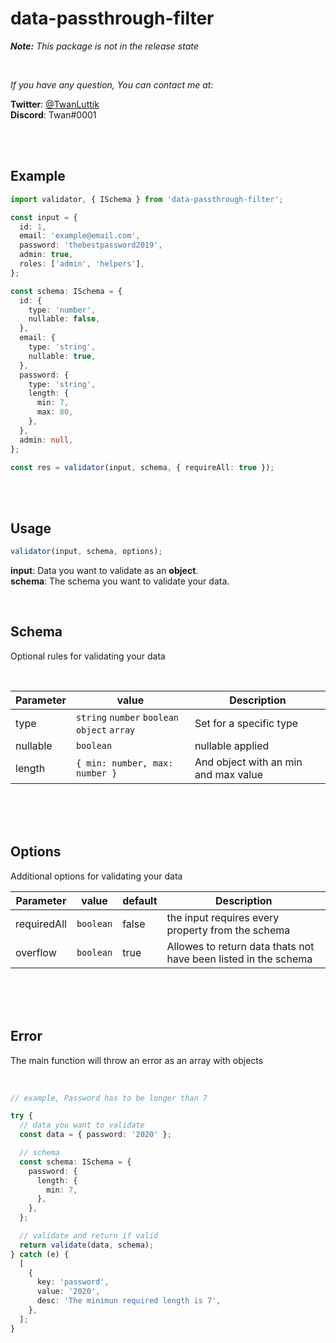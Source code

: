 # data-passthrough-filter

<i>**Note:** This package is not in the release state</i>

<br>

_If you have any question, You can contact me at:_
<br>

**Twitter**: [@TwanLuttik](https://twitter.com/TwanLuttik) \
**Discord**: Twan#0001

<br>
<br>

## Example

```typescript
import validator, { ISchema } from 'data-passthrough-filter';

const input = {
  id: 1,
  email: 'example@email.com',
  password: 'thebestpassword2019',
  admin: true,
  roles: ['admin', 'helpers'],
};

const schema: ISchema = {
  id: {
    type: 'number',
    nullable: false,
  },
  email: {
    type: 'string',
    nullable: true,
  },
  password: {
    type: 'string',
    length: {
      min: 7,
      max: 80,
    },
  },
  admin: null,
};

const res = validator(input, schema, { requireAll: true });
```

<br>
<br>

## Usage

```typescript
validator(input, schema, options);
```

**input**: Data you want to validate as an **object**. \
**schema**: The schema you want to validate your data.

<!-- **options**: coming -->

<br>

## Schema

Optional rules for validating your data

<br>

| Parameter | value                                        | Description                          |
| --------- | -------------------------------------------- | ------------------------------------ |
| type      | `string` `number` `boolean` `object` `array` | Set for a specific type              |
| nullable  | `boolean`                                    | nullable applied                     |
| length    | `{ min: number, max: number } `              | And object with an min and max value |

<br>
<br>
<br>

## Options

Additional options for validating your data

| Parameter   | value     | default | Description                                                     |
| ----------- | --------- | ------- | --------------------------------------------------------------- |
| requiredAll | `boolean` | false   | the input requires every property from the schema               |
| overflow    | `boolean` | true    | Allowes to return data thats not have been listed in the schema |

<br>
<br>
<br>

## Error

The main function will throw an error as an array with objects

<br>

```typescript
// example, Password has to be longer than 7

try {
  // data you want to validate
  const data = { password: '2020' };

  // schema
  const schema: ISchema = {
    password: {
      length: {
        min: 7,
      },
    },
  };

  // validate and return if valid
  return validate(data, schema);
} catch (e) {
  [
    {
      key: 'password',
      value: '2020',
      desc: 'The minimun required length is 7',
    },
  ];
}
```
